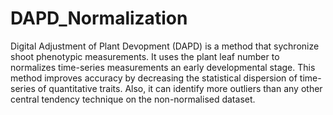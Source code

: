 # DAPD_Normalization
Digital Adjustment of Plant Devopment (DAPD) is a method that sychronize shoot phenotypic measurements. It uses the plant leaf number to normalizes time-series measurements an early developmental stage. This method improves accuracy by decreasing the statistical dispersion of time-series of quantitative traits. Also, it can identify more outliers than any other central tendency technique on the non-normalised dataset.



